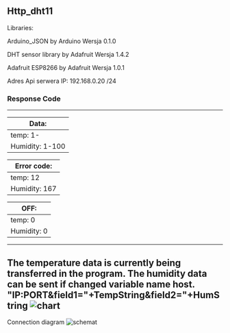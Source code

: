 ## Http_dht11

Libraries:

Arduino_JSON
by Arduino Wersja 0.1.0

DHT sensor library
by Adafruit Wersja 1.4.2

Adafruit ESP8266
by Adafruit Wersja 1.0.1

Adres Api serwera IP: 192.168.0.20 /24 


### Response Code ###
---------------------------------------------------------------
Data: |
--- |
temp: 1- |
Humidity: 1-100 |

Error code: |
--- |  
temp: 12 |
Humidity: 167 |

OFF: |
--- |
temp: 0 |
Humidity: 0 |

---------------------------------------------------------------
The temperature data is currently being transferred in the program.
The humidity data can be sent if changed variable name host.
"IP:PORT&field1="+TempString&field2="+HumString
![chart](https://github.com/SmartHomeUMG/Http_dht11/blob/main/chartThingSpeak.png)
---------------------------------------------------------------
Connection diagram
![schemat](https://github.com/SmartHomeUMG/Http_dht11/blob/main/schemat.png)




